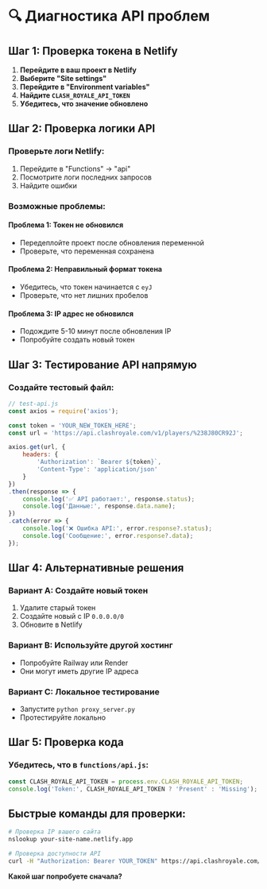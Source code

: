# 🔍 Диагностика API проблем

## Шаг 1: Проверка токена в Netlify

1. **Перейдите в ваш проект в Netlify**
2. **Выберите "Site settings"**
3. **Перейдите в "Environment variables"**
4. **Найдите `CLASH_ROYALE_API_TOKEN`**
5. **Убедитесь, что значение обновлено**

## Шаг 2: Проверка логики API

### **Проверьте логи Netlify:**
1. Перейдите в "Functions" → "api"
2. Посмотрите логи последних запросов
3. Найдите ошибки

### **Возможные проблемы:**

#### **Проблема 1: Токен не обновился**
- Передеплойте проект после обновления переменной
- Проверьте, что переменная сохранена

#### **Проблема 2: Неправильный формат токена**
- Убедитесь, что токен начинается с `eyJ`
- Проверьте, что нет лишних пробелов

#### **Проблема 3: IP адрес не обновился**
- Подождите 5-10 минут после обновления IP
- Попробуйте создать новый токен

## Шаг 3: Тестирование API напрямую

### **Создайте тестовый файл:**
```javascript
// test-api.js
const axios = require('axios');

const token = 'YOUR_NEW_TOKEN_HERE';
const url = 'https://api.clashroyale.com/v1/players/%238J80CR92J';

axios.get(url, {
    headers: {
        'Authorization': `Bearer ${token}`,
        'Content-Type': 'application/json'
    }
})
.then(response => {
    console.log('✅ API работает:', response.status);
    console.log('Данные:', response.data.name);
})
.catch(error => {
    console.log('❌ Ошибка API:', error.response?.status);
    console.log('Сообщение:', error.response?.data);
});
```

## Шаг 4: Альтернативные решения

### **Вариант A: Создайте новый токен**
1. Удалите старый токен
2. Создайте новый с IP `0.0.0.0/0`
3. Обновите в Netlify

### **Вариант B: Используйте другой хостинг**
- Попробуйте Railway или Render
- Они могут иметь другие IP адреса

### **Вариант C: Локальное тестирование**
- Запустите `python proxy_server.py`
- Протестируйте локально

## Шаг 5: Проверка кода

### **Убедитесь, что в `functions/api.js`:**
```javascript
const CLASH_ROYALE_API_TOKEN = process.env.CLASH_ROYALE_API_TOKEN;
console.log('Token:', CLASH_ROYALE_API_TOKEN ? 'Present' : 'Missing');
```

## Быстрые команды для проверки:

```bash
# Проверка IP вашего сайта
nslookup your-site-name.netlify.app

# Проверка доступности API
curl -H "Authorization: Bearer YOUR_TOKEN" https://api.clashroyale.com/v1/players/%238J80CR92J
```

**Какой шаг попробуете сначала?**
